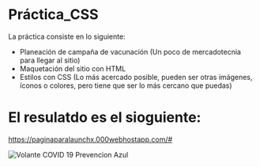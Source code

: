 # Práctica_CSS
La práctica consiste en lo siguiente:

- Planeación de campaña de vacunación (Un poco de mercadotecnia para llegar al sitio)
- Maquetación del sitio con HTML
- Estilos con CSS (Lo más acercado posible, pueden ser otras imágenes, íconos o colores, pero tiene que ser lo más cercano que puedas)

# El resulatdo es el sioguiente:
https://paginaparalaunchx.000webhostapp.com/#

![Volante COVID 19 Prevencion Azul](https://user-images.githubusercontent.com/99060861/159099663-dce82c83-05f8-4bac-ac45-924e48bef74c.png)


